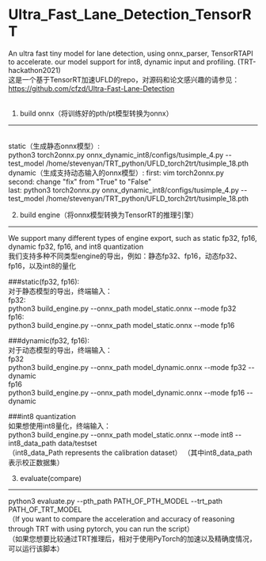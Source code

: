 # Ultra_Fast_Lane_Detection_TensorRT
An ultra fast tiny model for lane detection, using onnx_parser, TensorRTAPI to accelerate. our model support for int8, dynamic input and profiling. (TRT-hackathon2021)<br/>
这是一个基于TensorRT加速UFLD的repo，对源码和论文感兴趣的请参见：https://github.com/cfzd/Ultra-Fast-Lane-Detection <br/> <br/>

1. build onnx（将训练好的pth/pt模型转换为onnx）<br/>
---

<br/>static（生成静态onnx模型）:<br/> python3 torch2onnx.py onnx_dynamic_int8/configs/tusimple_4.py --test_model /home/stevenyan/TRT_python/UFLD_torch2trt/tusimple_18.pth<br/> dynamic（生成支持动态输入的onnx模型）:
first: vim torch2onnx.py<br/>
second: change "fix" from "True" to "False"<br/>
last: python3 torch2onnx.py onnx_dynamic_int8/configs/tusimple_4.py --test_model /home/stevenyan/TRT_python/UFLD_torch2trt/tusimple_18.pth<br/>

2. build engine（将onnx模型转换为TensorRT的推理引擎）<br/>
---
We support many different types of engine export, such as static fp32, fp16, dynamic fp32, fp16, and int8 quantization<br/>
我们支持多种不同类型engine的导出，例如：静态fp32、fp16，动态fp32、fp16，以及int8的量化<br/>


###static(fp32, fp16):<br/>
对于静态模型的导出，终端输入：<br/>
fp32:<br/>
python3 build_engine.py --onnx_path model_static.onnx --mode fp32<br/>
fp16:<br/>
python3 build_engine.py --onnx_path model_static.onnx --mode fp16<br/>


###dynamic(fp32, fp16):<br/>
对于动态模型的导出，终端输入：<br/>
fp32<br/>
python3 build_engine.py --onnx_path model_dynamic.onnx --mode fp32 --dynamic<br/>
fp16<br/>
python3 build_engine.py --onnx_path model_dynamic.onnx --mode fp16 --dynamic<br/>


###int8 quantization<br/>
如果想使用int8量化，终端输入：<br/>
python3 build_engine.py --onnx_path model_static.onnx --mode int8 --int8_data_path data/testset<br/>
（int8_data_Path represents the calibration dataset）
（其中int8_data_path表示校正数据集）<br/>


3. evaluate(compare)<br/>
---
python3 evaluate.py --pth_path PATH_OF_PTH_MODEL --trt_path PATH_OF_TRT_MODEL<br/>
（If you want to compare the acceleration and accuracy of reasoning through TRT with using pytorch, you can run the script）<br/>
（如果您想要比较通过TRT推理后，相对于使用PyTorch的加速以及精确度情况，可以运行该脚本）<br/>


